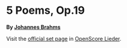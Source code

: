 
# 5 Poems, Op.19

__By [Johannes Brahms](..)__

Visit the [official set page] in [OpenScore Lieder].

[official set page]: https://musescore.com/openscore-lieder-corpus/sets/5069034
[OpenScore Lieder]: https://musescore.com/openscore-lieder-corpus
